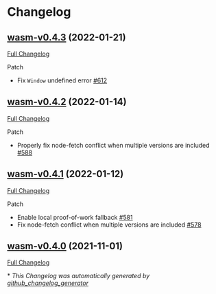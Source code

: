 # Changelog

## [wasm-v0.4.3](https://github.com/iotaledger/identity.rs/tree/wasm-v0.4.3) (2022-01-21)

[Full Changelog](https://github.com/iotaledger/identity.rs/compare/wasm-v0.4.2...wasm-v0.4.3)

Patch

- Fix `Window` undefined error [\#612](https://github.com/iotaledger/identity.rs/pull/612)

## [wasm-v0.4.2](https://github.com/iotaledger/identity.rs/tree/wasm-v0.4.2) (2022-01-14)

[Full Changelog](https://github.com/iotaledger/identity.rs/compare/wasm-v0.4.1...wasm-v0.4.2)

Patch

- Properly fix node-fetch conflict when multiple versions are included [\#588](https://github.com/iotaledger/identity.rs/pull/588)

## [wasm-v0.4.1](https://github.com/iotaledger/identity.rs/tree/wasm-v0.4.1) (2022-01-12)

[Full Changelog](https://github.com/iotaledger/identity.rs/compare/wasm-v0.4.0...wasm-v0.4.1)

Patch

- Enable local proof-of-work fallback [\#581](https://github.com/iotaledger/identity.rs/pull/581)
- Fix node-fetch conflict when multiple versions are included [\#578](https://github.com/iotaledger/identity.rs/pull/578)

## [wasm-v0.4.0](https://github.com/iotaledger/identity.rs/tree/wasm-v0.4.0) (2021-11-01)

[Full Changelog](https://github.com/iotaledger/identity.rs/compare/360bf5ce64a7f418249cdeadccb22b9aea7daeb6...wasm-v0.4.0)



\* *This Changelog was automatically generated by [github_changelog_generator](https://github.com/github-changelog-generator/github-changelog-generator)*
